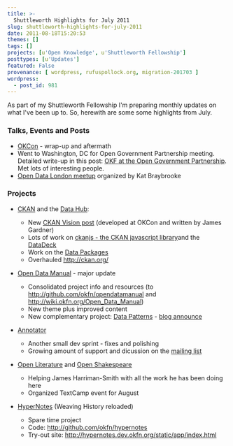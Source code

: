 ```yaml
---
title: >-
  Shuttleworth Highlights for July 2011
slug: shuttleworth-highlights-for-july-2011
date: 2011-08-18T15:20:53
themes: []
tags: []
projects: [u'Open Knowledge', u'Shuttleworth Fellowship']
posttypes: [u'Updates']
featured: False
provenance: [ wordpress, rufuspollock.org, migration-201703 ]
wordpress:
  - post_id: 981
---
```


As part of my Shuttleworth Fellowship I'm preparing monthly updates on what I've been up to. So, herewith are some some highlights from July.

### Talks, Events and Posts

* [OKCon][] - wrap-up and aftermath
* Went to Washington, DC for Open Government Partnership meeting. Detailed write-up in this post: [OKF at the Open Government Partnership][event-ogp]. Met lots of interesting people.
* [Open Data London meetup][london-meetup] organized by Kat Braybrooke

[OKCon]: http://okcon.org/
[event-ogp]: http://blog.okfn.org/2011/07/21/okf-at-the-open-government-partnership/
[london-meetup]: http://lists.okfn.org/pipermail/ok-london-announce/2011-July/000057.html

### Projects

* [CKAN][] and the [Data Hub][]:
  * New [CKAN Vision post][ckan-vision] (developed at OKCon and written by James Gardner)
  * Lots of work on [ckanjs - the CKAN javascript library][ckanjs]and the [DataDeck][]
  * Work on the [Data Packages][]
  * Overhauled <http://ckan.org/>

* [Open Data Manual][] - major update
  * Consolidated project info and resources (to <http://github.com/okfn/opendatamanual> and <http://wiki.okfn.org/Open_Data_Manual>)
  * New theme plus improved content
  * New complementary project: [Data Patterns][] - [blog announce][dp-announce]

* [Annotator][]
  * Another small dev sprint - fixes and polishing
  * Growing amount of support and dicussion on the [mailing list][annotator-dev]

* [Open Literature][] and [Open Shakespeare][]
  * Helping James Harriman-Smith with all the work he has been doing here
  * Organized TextCamp event for August

* [HyperNotes][] (Weaving History reloaded)
  * Spare time project
  * Code: <http://github.com/okfn/hypernotes>
  * Try-out site: <http://hypernotes.dev.okfn.org/static/app/index.html>

[CKAN]: http://ckan.org/
[Data Hub]: http://thedatahub.org/
[ckan-vision]: http://ckan.org/2011/07/08/ckan-vision-update/
[ckanjs]: http://github.com/okfn/ckanjs
[DataDeck]: http://wiki.ckan.net/DataDeck
[Data Packages]: http://wiki.ckan.net/Data_Package

[Open Data Manual]: http://opendatamanual.org/

[Annotator]: http://okfn.github.com/annotator/
[annotator-dev]: http://lists.okfn.org/mailman/listinfo/annotator-dev

[Open Literature]: http://openliterature.net/
[Open Shakespeare]: http://openshakespeare.org/

[Hypernotes]: http://github.com/okfn/hypernotes

[Data Patterns]: http://datapatterns.org/
[dp-announce]: http://blog.okfn.org/2011/08/04/datapatterns-org-lets-collect-some-tricks-for-data-wrangling/


